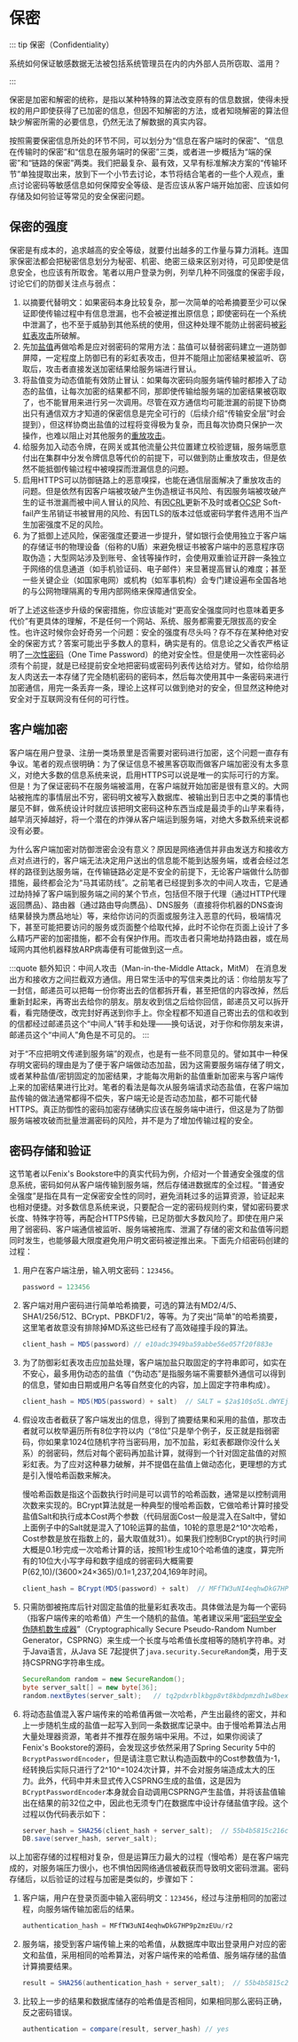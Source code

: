 # 保密

::: tip 保密（Confidentiality）

系统如何保证敏感数据无法被包括系统管理员在内的内外部人员所窃取、滥用？

:::

保密是加密和解密的统称，是指以某种特殊的算法改变原有的信息数据，使得未授权的用户即使获得了已加密的信息，但因不知解密的方法，或者知晓解密的算法但缺少解密所需的必要信息，仍然无法了解数据的真实内容。

按照需要保密信息所处的环节不同，可以划分为“信息在客户端时的保密”、“信息在传输时的保密”和“信息在服务端时的保密”三类，或者进一步概括为“端的保密”和“链路的保密”两类。我们把最复杂、最有效，又早有标准解决方案的“传输环节”单独提取出来，放到下一个小节去讨论，本节将结合笔者的一些个人观点，重点讨论密码等敏感信息如何保障安全等级、是否应该从客户端开始加密、应该如何存储及如何验证等常见的安全保密问题。

## 保密的强度

保密是有成本的，追求越高的安全等级，就要付出越多的工作量与算力消耗。连国家保密法都会把秘密信息划分为秘密、机密、绝密三级来区别对待，可见即使是信息安全，也应该有所取舍。笔者以用户登录为例，列举几种不同强度的保密手段，讨论它们的防御关注点与弱点：

1. 以摘要代替明文：如果密码本身比较复杂，那一次简单的哈希摘要至少可以保证即使传输过程中有信息泄漏，也不会被逆推出原信息；即使密码在一个系统中泄漏了，也不至于威胁到其他系统的使用，但这种处理不能防止弱密码被[彩虹表攻击](https://en.wikipedia.org/wiki/Rainbow_table)所破解。
2. 先加[盐值](https://en.wikipedia.org/wiki/Salt_(cryptography))再做哈希是应对弱密码的常用方法：盐值可以替弱密码建立一道防御屏障，一定程度上防御已有的彩虹表攻击，但并不能阻止加密结果被监听、窃取后，攻击者直接发送加密结果给服务端进行冒认。
3. 将盐值变为动态值能有效防止冒认：如果每次密码向服务端传输时都掺入了动态的盐值，让每次加密的结果都不同，那即使传输给服务端的加密结果被窃取了，也不能冒用来进行另一次调用。尽管在双方通信均可能泄漏的前提下协商出只有通信双方才知道的保密信息是完全可行的（后续介绍“传输安全层”时会提到），但这样协商出盐值的过程将变得极为复杂，而且每次协商只保护一次操作，也难以阻止对其他服务的[重放攻击](https://en.wikipedia.org/wiki/Replay_attack)。
4. 给服务加入动态令牌，在网关或其他流量公共位置建立校验逻辑，服务端愿意付出在集群中分发令牌信息等代价的前提下，可以做到防止重放攻击，但是依然不能抵御传输过程中被嗅探而泄漏信息的问题。
5. 启用HTTPS可以防御链路上的恶意嗅探，也能在通信层面解决了重放攻击的问题。但是依然有因客户端被攻破产生伪造根证书风险、有因服务端被攻破产生的证书泄漏而被中间人冒认的风险、有因[CRL](https://en.wikipedia.org/wiki/Certificate_revocation_list)更新不及时或者[OCSP](https://en.wikipedia.org/wiki/Online_Certificate_Status_Protocol) Soft-fail产生吊销证书被冒用的风险、有因TLS的版本过低或密码学套件选用不当产生加密强度不足的风险。
6. 为了抵御上述风险，保密强度还要进一步提升，譬如银行会使用独立于客户端的存储证书的物理设备（俗称的U盾）来避免根证书被客户端中的恶意程序窃取伪造；大型网站涉及到账号、金钱等操作时，会使用双重验证开辟一条独立于网络的信息通道（如手机验证码、电子邮件）来显著提高冒认的难度；甚至一些关键企业（如国家电网）或机构（如军事机构）会专门建设遍布全国各地的与公网物理隔离的专用内部网络来保障通信安全。

听了上述这些逐步升级的保密措施，你应该能对“更高安全强度同时也意味着更多代价”有更具体的理解，不是任何一个网站、系统、服务都需要无限拔高的安全性。也许这时候你会好奇另一个问题：安全的强度有尽头吗？存不存在某种绝对安全的保密方式？答案可能出乎多数人的意料，确实是有的。信息论之父香农严格证明了[一次性密码](https://en.wikipedia.org/wiki/One-time_password)（One Time Password）的绝对安全性。但是使用一次性密码必须有个前提，就是已经提前安全地把密码或密码列表传达给对方。譬如，给你给朋友人肉送去一本存储了完全随机密码的密码本，然后每次使用其中一条密码来进行加密通信，用完一条丢弃一条，理论上这样可以做到绝对的安全，但显然这种绝对安全对于互联网没有任何的可行性。

## 客户端加密

客户端在用户登录、注册一类场景里是否需要对密码进行加密，这个问题一直存有争议。笔者的观点很明确：为了保证信息不被黑客窃取而做客户端加密没有太多意义，对绝大多数的信息系统来说，启用HTTPS可以说是唯一的实际可行的方案。但是！为了保证密码不在服务端被滥用，在客户端就开始加密是很有意义的。大网站被拖库的事情层出不穷，密码明文被写入数据库、被输出到日志中之类的事情也屡见不鲜，做系统设计时就应该把明文密码这种东西当成是最烫手的山芋来看待，越早消灭掉越好，将一个潜在的炸弹从客户端运到服务端，对绝大多数系统来说都没有必要。

为什么客户端加密对防御泄密会没有意义？原因是网络通信并非由发送方和接收方点对点进行的，客户端无法决定用户送出的信息能不能到达服务端，或者会经过怎样的路径到达服务端，在传输链路必定是不安全的前提下，无论客户端做什么防御措施，最终都会沦为“马其诺防线”。之前笔者已经提到多次的中间人攻击，它是通过劫持掉了客户端到服务端之间的某个节点，包括但不限于代理（通过HTTP代理返回赝品）、路由器（通过路由导向赝品）、DNS服务（直接将你机器的DNS查询结果替换为赝品地址）等，来给你访问的页面或服务注入恶意的代码，极端情况下，甚至可能把要访问的服务或页面整个给取代掉，此时不论你在页面上设计了多么精巧严密的加密措施，都不会有保护作用。而攻击者只需地劫持路由器，或在局域网内其他机器释放ARP病毒便有可能做到这一点。

:::quote 额外知识：中间人攻击（Man-in-the-Middle Attack，MitM）
在消息发出方和接收方之间拦截双方通信。用日常生活中的写信来类比的话：你给朋友写了一封信，邮递员可以把每一份你寄出去的信都拆开看，甚至把信的内容改掉，然后重新封起来，再寄出去给你的朋友。朋友收到信之后给你回信，邮递员又可以拆开看，看完随便改，改完封好再送到你手上。你全程都不知道自己寄出去的信和收到的信都经过邮递员这个“中间人”转手和处理——换句话说，对于你和你朋友来讲，邮递员这个“中间人”角色是不可见的。
:::

对于“不应把明文传递到服务端”的观点，也是有一些不同意见的。譬如其中一种保存明文密码的理由是为了便于客户端做动态加盐，因为这需要服务端存储了明文，或者某种盐值/密钥固定的加密结果，才能每次用新的盐值重新加密来与客户端传上来的加密结果进行比对。笔者的看法是每次从服务端请求动态盐值，在客户端加盐传输的做法通常都得不偿失，客户端无论是否动态加盐，都不可能代替HTTPS。真正防御性的密码加密存储确实应该在服务端中进行，但这是为了防御服务端被攻破而批量泄漏密码的风险，并不是为了增加传输过程的安全。

## 密码存储和验证

这节笔者以Fenix's Bookstore中的真实代码为例，介绍对一个普通安全强度的信息系统，密码如何从客户端传输到服务端，然后存储进数据库的全过程。“普通安全强度”是指在具有一定保密安全性的同时，避免消耗过多的运算资源，验证起来也相对便捷。对多数信息系统来说，只要配合一定的密码规则约束，譬如密码要求长度、特殊字符等，再配合HTTPS传输，已足防御大多数风险了。即使在用户采用了弱密码、客户端通信被监听、服务端被拖库、泄漏了存储的密文和盐值等问题同时发生，也能够最大限度避免用户明文密码被逆推出来。下面先介绍密码创建的过程：

1. 用户在客户端注册，输入明文密码：`123456`。

   ```java
   password = 123456
   ```

2. 客户端对用户密码进行简单哈希摘要，可选的算法有MD2/4/5、SHA1/256/512、BCrypt、PBKDF1/2，等等。为了突出“简单”的哈希摘要，这里笔者故意没有排除掉MD系这些已经有了高效碰撞手段的算法。

   ```java
   client_hash = MD5(password) // e10adc3949ba59abbe56e057f20f883e
   ```

3. 为了防御彩虹表攻击应加盐处理，客户端加盐只取固定的字符串即可，如实在不安心，最多用伪动态的盐值（“伪动态”是指服务端不需要额外通信可以得到的信息，譬如由日期或用户名等自然变化的内容，加上固定字符串构成）。

   ```java
   client_hash = MD5(MD5(password) + salt)  // SALT = $2a$10$o5L.dWYEjZjaejOmN3x4Qu
   ```

4. 假设攻击者截获了客户端发出的信息，得到了摘要结果和采用的盐值，那攻击者就可以枚举遍历所有8位字符以内（“8位”只是举个例子，反正就是指弱密码，你如果拿1024位随机字符当密码用，加不加盐，彩虹表都跟你没什么关系）的弱密码，然后对每个密码再加盐计算，就得到一个针对固定盐值的对照彩虹表。为了应对这种暴力破解，并不提倡在盐值上做动态化，更理想的方式是引入慢哈希函数来解决。

   慢哈希函数是指这个函数执行时间是可以调节的哈希函数，通常是以控制调用次数来实现的。BCrypt算法就是一种典型的慢哈希函数，它做哈希计算时接受盐值Salt和执行成本Cost两个参数（代码层面Cost一般是混入在Salt中，譬如上面例子中的Salt就是混入了10轮运算的盐值，10轮的意思是2^10^次哈希，Cost参数是放在指数上的，最大取值就31）。如果我们控制BCrypt的执行时间大概是0.1秒完成一次哈希计算的话，按照1秒生成10个哈希值的速度，算完所有的10位大小写字母和数字组成的弱密码大概需要P(62,10)/(3600×24×365)/0.1=1,237,204,169年时间。
   
   ```java
   client_hash = BCrypt(MD5(password) + salt)  // MFfTW3uNI4eqhwDkG7HP9p2mzEUu/r2
   ```

6. 只需防御被拖库后针对固定盐值的批量彩虹表攻击。具体做法是为每一个密码（指客户端传来的哈希值）产生一个随机的盐值。笔者建议采用“[密码学安全伪随机数生成器](https://en.wikipedia.org/wiki/Cryptographically_secure_pseudorandom_number_generator)”（Cryptographically Secure Pseudo-Random Number Generator，CSPRNG）来生成一个长度与哈希值长度相等的随机字符串。对于Java语言，从Java SE 7起提供了`java.security.SecureRandom`类，用于支持CSPRNG字符串生成。

   ```java
   SecureRandom random = new SecureRandom();
   byte server_salt[] = new byte[36];
   random.nextBytes(server_salt);   // tq2pdxrblkbgp8vt8kbdpmzdh1w8bex
   ```

6. 将动态盐值混入客户端传来的哈希值再做一次哈希，产生出最终的密文，并和上一步随机生成的盐值一起写入到同一条数据库记录中。由于慢哈希算法占用大量处理器资源，笔者并不推荐在服务端中采用。不过，如果你阅读了Fenix's Bookstore的源码，会发现这步依然采用了Spring Security 5中的`BcryptPasswordEncoder`，但是请注意它默认构造函数中的Cost参数值为-1，经转换后实际只进行了2^10^=1024次计算，并不会对服务端造成太大的压力。此外，代码中并未显式传入CSPRNG生成的盐值，这是因为`BCryptPasswordEncoder`本身就会自动调用CSPRNG产生盐值，并将该盐值输出在结果的前32位之中，因此也无须专门在数据库中设计存储盐值字段。这个过程以伪代码表示如下：

   ```java
   server_hash = SHA256(client_hash + server_salt);  // 55b4b5815c216cf80599990e781cd8974a1e384d49fbde7776d096e1dd436f67
   DB.save(server_hash, server_salt);
   ```

以上加密存储的过程相对复杂，但是运算压力最大的过程（慢哈希）是在客户端完成的，对服务端压力很小，也不惧怕因网络通信被截获而导致明文密码泄漏。密码存储后，以后验证的过程与加密是类似的，步骤如下：


1. 客户端，用户在登录页面中输入密码明文：`123456`，经过与注册相同的加密过程，向服务端传输加密后的结果。

   ```java
   authentication_hash = MFfTW3uNI4eqhwDkG7HP9p2mzEUu/r2
   ```

2. 服务端，接受到客户端传输上来的哈希值，从数据库中取出登录用户对应的密文和盐值，采用相同的哈希算法，对客户端传来的哈希值、服务端存储的盐值计算摘要结果。

   ```java
   result = SHA256(authentication_hash + server_salt);  // 55b4b5815c216cf80599990e781cd8974a1e384d49fbde7776d096e1dd436f67
   ```

3. 比较上一步的结果和数据库储存的哈希值是否相同，如果相同那么密码正确，反之密码错误。

   ```java
   authentication = compare(result, server_hash) // yes
   ```

